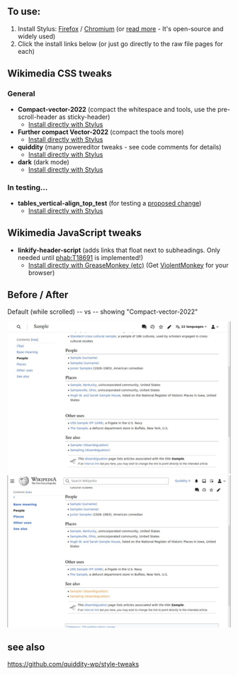 ## To use: 
1. Install Stylus: [Firefox](https://addons.mozilla.org/en-US/firefox/addon/styl-us/) / [Chromium](https://chrome.google.com/webstore/detail/stylus/clngdbkpkpeebahjckkjfobafhncgmne/) (or [read more](https://github.com/openstyles/stylus/wiki/Usercss) - It's open-source and widely used)
2. Click the install links below (or just go directly to the raw file pages for each)

## Wikimedia CSS tweaks

### General

* **Compact-vector-2022** (compact the whitespace and tools, use the pre-scroll-header as sticky-header)
  * [Install directly with Stylus](https://github.com/quiddity-wp/wikimedia-style-tweaks/raw/master/new-vector-whitespace.user.css)
* **Further compact Vector-2022** (compact the tools more)
  * [Install directly with Stylus](https://github.com/quiddity-wp/wikimedia-style-tweaks/raw/master/new-vector-compressed-toolbar.user.css)
* **quiddity** (many powereditor tweaks - see code comments for details)
  * [Install directly with Stylus](https://raw.githubusercontent.com/quiddity-wp/wikimedia-style-tweaks/master/quiddity.user.css)
* **dark** (dark mode)
  * [Install directly with Stylus](https://raw.githubusercontent.com/quiddity-wp/wikimedia-style-tweaks/master/dark.user.css)

### In testing...
* **tables_vertical-align_top_test** (for testing a [proposed change](https://en.wikipedia.org/wiki/Wikipedia_talk:Manual_of_Style/Tables#Vertical_alignment))
  * [Install directly with Stylus](https://raw.githubusercontent.com/quiddity-wp/wikimedia-style-tweaks/master/tables_vertical-align_top_test.user.css)

## Wikimedia JavaScript tweaks

* **linkify-header-script** (adds links that float next to subheadings. Only needed until [phab:T18691](https://phabricator.wikimedia.org/T18691) is implemented!)
  * [Install directly with GreaseMonkey (etc)](https://raw.githubusercontent.com/quiddity-wp/wikimedia-style-tweaks/master/linkify-header-script.user.js) (Get [ViolentMonkey](https://violentmonkey.github.io/) for your browser)

## Before / After

Default (while scrolled) -- vs -- showing "Compact-vector-2022"

![Before](https://raw.githubusercontent.com/quiddity-wp/wikimedia-style-tweaks/master/usercss11.jpg)
![After](https://raw.githubusercontent.com/quiddity-wp/wikimedia-style-tweaks/master/usercss12.jpg)

## see also
https://github.com/quiddity-wp/style-tweaks

